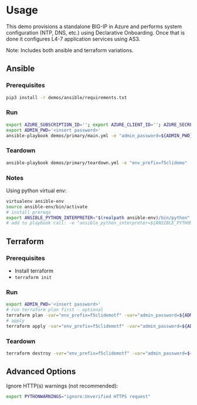 # Usage

This demo provisions a standalone BIG-IP in Azure and performs system configuration (NTP, DNS, etc.) using Declarative Onboarding.  Once that is done it configures L4-7 application services using AS3.

Note: Includes both ansible and terraform variations.

## Ansible

### Prerequisites

```bash
pip3 install -r demos/ansible/requirements.txt
```

### Run

```bash
export AZURE_SUBSCRIPTION_ID=''; export AZURE_CLIENT_ID=''; AZURE_SECRET=''; AZURE_TENANT=''.
export ADMIN_PWD='<insert password>'
ansible-playbook demos/primary/main.yml -e "admin_password=${ADMIN_PWD}" -e "env_prefix=f5clidemo" -v
```

### Teardown

```bash
ansible-playbook demos/primary/teardown.yml -e "env_prefix=f5clidemo" -v
```

### Notes

Using python virtual env:

```bash
virtualenv ansible-env
source ansible-env/bin/activate
# install prereqs 
export ANSIBLE_PYTHON_INTERPRETER="$(realpath ansible-env)/bin/python"
# add to playbook call: -e "ansible_python_interpreter=${ANSIBLE_PYTHON_INTERPRETER}"
```

## Terraform

### Prerequisites

- Install terraform
- `terraform init`

### Run

```bash
export ADMIN_PWD='<insert password>'
# run terraform plan first - optional
terraform plan -var="env_prefix=f5clidemotf" -var="admin_password=${ADMIN_PWD}"
# apply
terraform apply -var="env_prefix=f5clidemotf" -var="admin_password=${ADMIN_PWD}" -auto-approve
```

### Teardown

```bash
terraform destroy -var="env_prefix=f5clidemotf" -var="admin_password=${ADMIN_PWD}" -auto-approve
```

## Advanced Options

Ignore HTTP(s) warnings (not recommended):

```bash
export PYTHONWARNINGS="ignore:Unverified HTTPS request"
```
